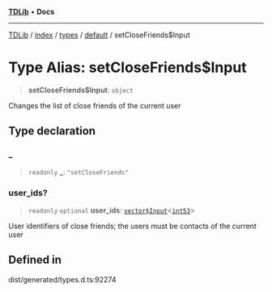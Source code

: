 [**TDLib**](../../../../../../README.md) • **Docs**

***

[TDLib](../../../../../../modules.md) / [index](../../../../../README.md) / [types](../../../README.md) / [default](../README.md) / setCloseFriends$Input

# Type Alias: setCloseFriends$Input

> **setCloseFriends$Input**: `object`

Changes the list of close friends of the current user

## Type declaration

### \_

> `readonly` **\_**: `"setCloseFriends"`

### user\_ids?

> `readonly` `optional` **user\_ids**: [`vector$Input`](vector$Input.md)\<[`int53`](int53-1.md)\>

User identifiers of close friends; the users must be contacts of the current user

## Defined in

dist/generated/types.d.ts:92274
